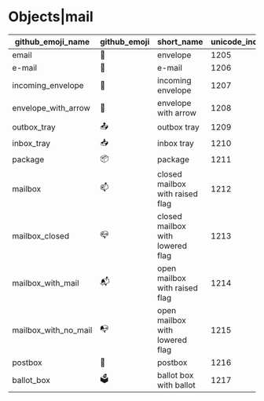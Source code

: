 # Objects|mail

|github_emoji_name|github_emoji|short_name|unicode_index|
|---|---|---|---|
|email|:email:|envelope|1205|
|e-mail|:e-mail:|e-mail|1206|
|incoming_envelope|:incoming_envelope:|incoming envelope|1207|
|envelope_with_arrow|:envelope_with_arrow:|envelope with arrow|1208|
|outbox_tray|:outbox_tray:|outbox tray|1209|
|inbox_tray|:inbox_tray:|inbox tray|1210|
|package|:package:|package|1211|
|mailbox|:mailbox:|closed mailbox with raised flag|1212|
|mailbox_closed|:mailbox_closed:|closed mailbox with lowered flag|1213|
|mailbox_with_mail|:mailbox_with_mail:|open mailbox with raised flag|1214|
|mailbox_with_no_mail|:mailbox_with_no_mail:|open mailbox with lowered flag|1215|
|postbox|:postbox:|postbox|1216|
|ballot_box|:ballot_box:|ballot box with ballot|1217|
